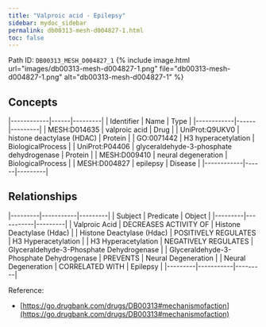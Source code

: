 ```yaml
---
title: "Valproic acid - Epilepsy"
sidebar: mydoc_sidebar
permalink: db00313-mesh-d004827-1.html
toc: false 
---
```



Path ID: `DB00313_MESH_D004827_1`
{% include image.html url="images/db00313-mesh-d004827-1.png" file="db00313-mesh-d004827-1.png" alt="db00313-mesh-d004827-1" %}

## Concepts

|------------|------|---------|
| Identifier | Name | Type    |
|------------|------|---------|
| MESH:D014635 | valproic acid | Drug |
| UniProt:Q9UKV0 | histone deactylase (HDAC) | Protein |
| GO:0071442 | H3 hyperacetylation | BiologicalProcess |
| UniProt:P04406 | glyceraldehyde-3-phosphate dehydrogenase | Protein |
| MESH:D009410 | neural degeneration | BiologicalProcess |
| MESH:D004827 | epilepsy | Disease |
|------------|------|---------|

## Relationships

|---------|-----------|---------|
| Subject | Predicate | Object  |
|---------|-----------|---------|
| Valproic Acid | DECREASES ACTIVITY OF | Histone Deactylase (Hdac) |
| Histone Deactylase (Hdac) | POSITIVELY REGULATES | H3 Hyperacetylation |
| H3 Hyperacetylation | NEGATIVELY REGULATES | Glyceraldehyde-3-Phosphate Dehydrogenase |
| Glyceraldehyde-3-Phosphate Dehydrogenase | PREVENTS | Neural Degeneration |
| Neural Degeneration | CORRELATED WITH | Epilepsy |
|---------|-----------|---------|

Reference: 
  - [https://go.drugbank.com/drugs/DB00313#mechanismofaction](https://go.drugbank.com/drugs/DB00313#mechanismofaction)
